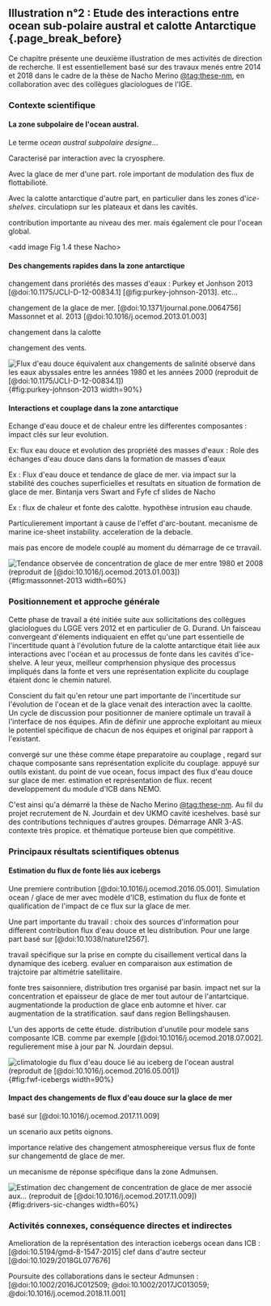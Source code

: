 ## Illustration n°2 : Etude des interactions entre ocean sub-polaire austral et calotte Antarctique {.page_break_before}


Ce chapitre présente une deuxième illustration de mes activités de direction de recherche. Il est essentiellement basé sur des travaux menés entre 2014 et 2018 dans le cadre de la thèse de Nacho Merino [@tag:these-nm], en collaboration avec des collègues glaciologues de l'IGE. 



### Contexte scientifique


#### La zone subpolaire de l'ocean austral. 

Le terme *ocean austral subpolaire designe*...

Caracterisé par interaction avec la cryosphere. 

Avec la glace de mer d'une part. role important de modulation des flux de flottabilioté. 

Avec la calotte antarctique d'autre part, en particulier dans les zones d'*ice-shelves*.  circulatiopn sur les plateaux et dans les cavités. 

contribution importante au niveau des mer. mais également cle pour l'ocean global.  


<add image Fig 1.4 these Nacho>

#### Des changements rapides dans la zone antarctique

changement dans proriétés des masses d'eaux : Purkey et Jonhson 2013 [@doi:10.1175/JCLI-D-12-00834.1] [@fig:purkey-johnson-2013]. etc...

changement de la glace de mer. [@doi:10.1371/journal.pone.0064756] Massonnet et al. 2013 [@doi:10.1016/j.ocemod.2013.01.003]

changement dans la calotte 

changement des vents. 

![*Flux d'eau douce équivalent aux changements de salinité observé dans les eaux abyssales entre les années 1980 et les années 2000 (reproduit de [@doi:10.1175/JCLI-D-12-00834.1])*](images/04_purkey-johnson-2013.png){#fig:purkey-johnson-2013 width=90%}

#### Interactions et couplage dans la zone antarctique 

Echange d'eau douce et de chaleur entre les differentes composantes : impact clés sur leur evolution. 

Ex: flux eau douce et evolution des propriété des masses d'eaux : Role des échanges d'eau douce dans dans la formation de masses d'eaux

Ex : Flux d'eau douce et tendance de glace de mer.  via impact sur la stabilité des couches superficielles et resultats en situation de formation de glace de mer. Bintanja vers Swart and Fyfe cf slides de Nacho

Ex : flux de chaleur et fonte des calotte. hypothèse  intrusion eau chaude. 

Particulierement important à cause de l'effet d'arc-boutant.  mecanisme de marine ice-sheet instability. acceleration de la debacle. 


mais pas encore de modele couplé au moment du démarrage de ce trravail. 

![*Tendance observée de concentration de glace de mer entre 1980 et 2008 (reproduit de [@doi:10.1016/j.ocemod.2013.01.003])*](images/04_obs-trend-sea-ice.png){#fig:massonnet-2013 width=60%}


### Positionnement et approche générale

Cette phase de travail a été initiée suite aux sollicitations des collègues glaciologues du LGGE vers 2012 et en particulier de G. Durand. Un faisceau convergeant d'élements indiquaient en effet qu'une part essentielle de l'incertitude quant à l'évolution future de la calotte antarctique était liée aux interactions avec l'océan et au processus de fonte dans les cavités d'ice-shelve. A leur yeux, meilleur comprhension physique des processus impliqués dans la fonte et vers une représentation explicite du couplage étaient donc le chemin naturel. 

Conscient du fait qu'en retour une part importante de l'incertitude sur l'évolution de l'ocean et de la glace venait des interaction avec la caoltte. Un cycle de discussion pour positionner de maniere optimale un travail à l'interface de nos équipes. Afin de définir une approche exploitant au mieux le potentiel spécifique de chacun de nos équipes et original par rapport à l'existant.  

convergé sur une thèse comme étape preparatoire au couplage , regard sur chaque composante sans représentation explicite du couplage. appuyé sur outils existant. du point de vue ocean, focus impact des flux d'eau douce sur glace de mer. estimation et représentation de flux. recent developpement du module d'ICB dans NEMO. 

C'est ainsi qu'a démarré la thèse de Nacho Merino [@tag:these-nm]. Au fil du projet recrutement de N. Jourdain et dev UKMO cavité iceshelves. basé sur des contributions techniques d'autres groupes. Démarrage ANR 3-AS. contexte très propice. et thématique porteuse bien que compétitive.  




### Principaux résultats scientifiques obtenus

#### Estimation du flux de fonte liés aux icebergs

Une premiere contribution  [@doi:10.1016/j.ocemod.2016.05.001]. Simulation ocean / glace de mer avec modèle d'ICB, estimation du flux de fonte et qualification de l'impact de ce flux sur la glace de mer. 

Une part importante du travail : choix des sources d'information pour different contribution flux d'eau douce et leu distribution. Pour une large part basé sur [@doi:10.1038/nature12567]. 

travail spécifique sur la prise en compte du cisaillement vertical dans la dynamique des iceberg. evaluer en comparaison aux estimation de trajctoire par altimétrie satellitaire. 

fonte tres saisonniere, distribution tres organisé par basin. impact net sur la concentration et epaisseur de glace de mer tout autour de l'antartcique. augmentationde la production de glace enb automne et hiver. car augmentation de la stratification. sauf dans region Bellingshausen.  

L'un des apports de cette étude. distribution d'unutile pour modele sans composante ICB.  comme par exemple [@doi:10.1016/j.ocemod.2018.07.002]. regulierement mise à jour par N. Jourdain depsui. 


![*climatologie du flux d'eau douce lié au iceberg de l'ocean austral (reproduit de [@doi:10.1016/j.ocemod.2016.05.001])*](images/04_fresh-water-flux-icebergs.png){#fig:fwf-icebergs width=90%}

#### Impact des changements de flux d'eau douce sur la glace de mer 

basé sur [@doi:10.1016/j.ocemod.2017.11.009]

un scenario aux petits oignons.

importance relative des changement atmosphereique versus flux de fonte sur changementd de glace de mer. 

un mecanisme de réponse spécifique dans la zone Admunsen. 

![*Estimation dec changement de concentration de glace de mer associé aux...  (reproduit de [@doi:10.1016/j.ocemod.2017.11.009])*](images/04_sea-ice-drivers.png){#fig:drivers-sic-changes width=60%}


### Activités connexes, conséquence directes et indirectes

Amelioration de la représentation des interaction icebergs ocean dans ICB : [@doi:10.5194/gmd-8-1547-2015] clef dans d'autre secteur [@doi:10.1029/2018GL077676]

Poursuite des collaborations dans le secteur Admunsen : [@doi:10.1002/2016JC012509; @doi:10.1002/2017JC013059; @doi:10.1016/j.ocemod.2018.11.001]




[@tag:these-nm]: url:https://tel.archives-ouvertes.fr/tel-01760438
